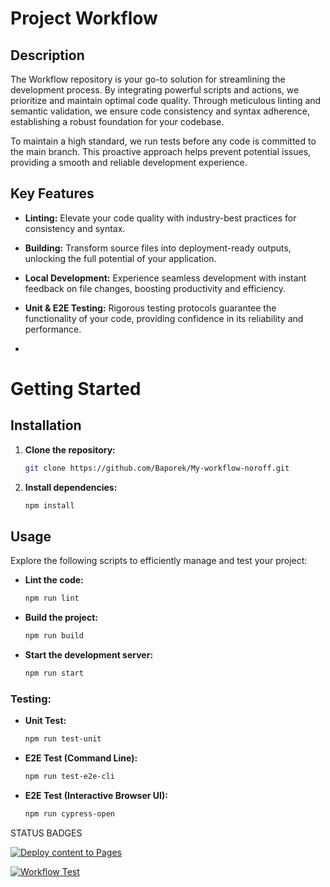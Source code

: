 # Project Workflow

## Description

The Workflow repository is your go-to solution for streamlining the development process. By integrating powerful scripts and actions, we prioritize and maintain optimal code quality. Through meticulous linting and semantic validation, we ensure code consistency and syntax adherence, establishing a robust foundation for your codebase.

To maintain a high standard, we run tests before any code is committed to the main branch. This proactive approach helps prevent potential issues, providing a smooth and reliable development experience.

## Key Features

- **Linting:** Elevate your code quality with industry-best practices for consistency and syntax.

- **Building:** Transform source files into deployment-ready outputs, unlocking the full potential of your application.

- **Local Development:** Experience seamless development with instant feedback on file changes, boosting productivity and efficiency.

- **Unit & E2E Testing:** Rigorous testing protocols guarantee the functionality of your code, providing confidence in its reliability and performance.

- 
# Getting Started

## Installation

1. **Clone the repository:**

    ```bash
    git clone https://github.com/Baporek/My-workflow-noroff.git
    ```

2. **Install dependencies:**

    ```bash
    npm install
    ```

## Usage

Explore the following scripts to efficiently manage and test your project:

- **Lint the code:**

    ```bash
    npm run lint
    ```
- **Build the project:**

    ```bash
    npm run build
    ```
- **Start the development server:**

    ```bash
    npm run start
    ```
    
### Testing:

- **Unit Test:**

    ```bash
    npm run test-unit
    ```

- **E2E Test (Command Line):**

    ```bash
    npm run test-e2e-cli
    ```

- **E2E Test (Interactive Browser UI):**

    ```bash
    npm run cypress-open
    ```


STATUS BADGES

[![Deploy content to Pages](https://github.com/Baporek/My-workflow-noroff/workflows/Deploy%20content%20to%20Pages/badge.svg)](https://github.com/Baporek/My-workflow-noroff/actions/workflows/pages.yml)


[![Workflow Test](https://github.com/Baporek/My-workflow-noroff/workflows/Workflow%20Test/badge.svg)](https://github.com/Baporek/My-workflow-noroff/actions/workflows/workflow-test.yml)

